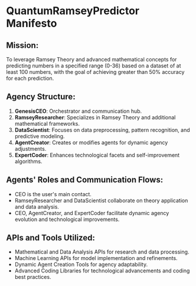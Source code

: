 # QuantumRamseyPredictor Manifesto

## Mission:
To leverage Ramsey Theory and advanced mathematical concepts for predicting numbers in a specified range (0-36) based on a dataset of at least 100 numbers, with the goal of achieving greater than 50% accuracy for each prediction.

## Agency Structure:
1. **GenesisCEO**: Orchestrator and communication hub.
2. **RamseyResearcher**: Specializes in Ramsey Theory and additional mathematical frameworks.
3. **DataScientist**: Focuses on data preprocessing, pattern recognition, and predictive modeling.
4. **AgentCreator**: Creates or modifies agents for dynamic agency adjustments.
5. **ExpertCoder**: Enhances technological facets and self-improvement algorithms.

## Agents' Roles and Communication Flows:
- CEO is the user's main contact.
- RamseyResearcher and DataScientist collaborate on theory application and data analysis.
- CEO, AgentCreator, and ExpertCoder facilitate dynamic agency evolution and technological improvements.

## APIs and Tools Utilized:
- Mathematical and Data Analysis APIs for research and data processing.
- Machine Learning APIs for model implementation and refinements.
- Dynamic Agent Creation Tools for agency adaptability.
- Advanced Coding Libraries for technological advancements and coding best practices.